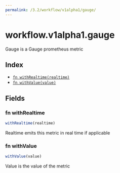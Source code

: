 ```yaml
---
permalink: /3.2/workflow/v1alpha1/gauge/
---
```


# workflow.v1alpha1.gauge

Gauge is a Gauge prometheus metric

## Index

* [`fn withRealtime(realtime)`](#fn-withrealtime)
* [`fn withValue(value)`](#fn-withvalue)

## Fields

### fn withRealtime

```ts
withRealtime(realtime)
```

Realtime emits this metric in real time if applicable

### fn withValue

```ts
withValue(value)
```

Value is the value of the metric